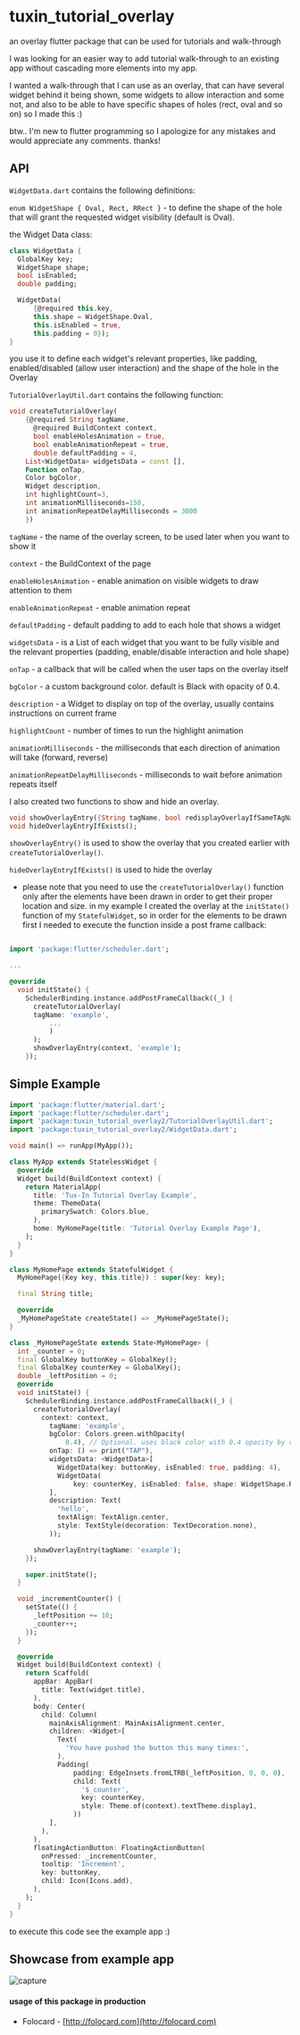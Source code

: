 # tuxin_tutorial_overlay

an overlay flutter package that can be used for tutorials and walk-through

I was looking for an easier way to add tutorial
walk-through to an existing app without cascading more
elements into my app.

I wanted a walk-through that I can use as an overlay, that can have
several widget behind it being shown, some widgets to allow interaction and some not,
and also to be able to have specific shapes of holes (rect, oval and so on)
so I made this :)

btw.. I'm new to flutter programming so I apologize for any mistakes and would
appreciate any comments. thanks!

## API

`WidgetData.dart` contains the following definitions:

`enum WidgetShape { Oval, Rect, RRect }` - to define the shape of the hole that will grant the requested widget visibility (default is Oval).

the Widget Data class:

```dart
class WidgetData {
  GlobalKey key;
  WidgetShape shape;
  bool isEnabled;
  double padding;

  WidgetData(
      {@required this.key,
      this.shape = WidgetShape.Oval,
      this.isEnabled = true,
      this.padding = 0});
}
```

you use it to define each widget's relevant properties, like padding, enabled/disabled (allow user interaction) and the shape of the hole in the Overlay

`TutorialOverlayUtil.dart` contains the following function:

```dart
void createTutorialOverlay(
    {@required String tagName,
      @required BuildContext context,
      bool enableHolesAnimation = true,
      bool enableAnimationRepeat = true,
      double defaultPadding = 4,
    List<WidgetData> widgetsData = const [],
    Function onTap,
    Color bgColor,
    Widget description,
    int highlightCount=3,
    int animationMilliseconds=150,
    int animationRepeatDelayMilliseconds = 3000
    })
```

`tagName` - the name of the overlay screen, to be used later when you want to show it

`context` - the BuildContext of the page

`enableHolesAnimation` - enable animation on visible widgets to draw attention to them

`enableAnimationRepeat` - enable animation repeat

`defaultPadding` - default padding to add to each hole that shows a widget

`widgetsData` - is a List of each widget that you want to be fully visible and the relevant properties (padding, enable/disable interaction and hole shape)

`onTap` - a callback that will be called when the user taps on the overlay itself

`bgColor` - a custom background color. default is Black with opacity of 0.4.

`description` - a Widget to display on top of the overlay, usually contains instructions on current frame

`highlightCount` - number of times to run the highlight animation

`animationMilliseconds` - the milliseconds that each direction of animation will take (forward, reverse)

`animationRepeatDelayMilliseconds` - milliseconds to wait before animation repeats itself

I also created two functions to show and hide an overlay.

```dart
void showOverlayEntry({String tagName, bool redisplayOverlayIfSameTAgName = true}) async;
void hideOverlayEntryIfExists();
```

`showOverlayEntry()` is used to show the overlay that you created earlier with `createTutorialOverlay()`.

`hideOverlayEntryIfExists()` is used to hide the overlay

- please note that you need to use the `createTutorialOverlay()` function only after the elements have been drawn in order to get their proper location and size.
  in my example I created the overlay at the `initState()` function of my `StatefulWidget`, so in order for the elements
  to be drawn first I needed to execute the function inside a post frame callback:

```dart

import 'package:flutter/scheduler.dart';

...

@override
  void initState() {
    SchedulerBinding.instance.addPostFrameCallback((_) {
      createTutorialOverlay(
      tagName: 'example',
          ...
          )
      );
      showOverlayEntry(context, 'example');
    });

```

## Simple Example

```dart
import 'package:flutter/material.dart';
import 'package:flutter/scheduler.dart';
import 'package:tuxin_tutorial_overlay2/TutorialOverlayUtil.dart';
import 'package:tuxin_tutorial_overlay2/WidgetData.dart';

void main() => runApp(MyApp());

class MyApp extends StatelessWidget {
  @override
  Widget build(BuildContext context) {
    return MaterialApp(
      title: 'Tux-In Tutorial Overlay Example',
      theme: ThemeData(
        primarySwatch: Colors.blue,
      ),
      home: MyHomePage(title: 'Tutorial Overlay Example Page'),
    );
  }
}

class MyHomePage extends StatefulWidget {
  MyHomePage({Key key, this.title}) : super(key: key);

  final String title;

  @override
  _MyHomePageState createState() => _MyHomePageState();
}

class _MyHomePageState extends State<MyHomePage> {
  int _counter = 0;
  final GlobalKey buttonKey = GlobalKey();
  final GlobalKey counterKey = GlobalKey();
  double _leftPosition = 0;
  @override
  void initState() {
    SchedulerBinding.instance.addPostFrameCallback((_) {
      createTutorialOverlay(
        context: context,
          tagName: 'example',
          bgColor: Colors.green.withOpacity(
              0.4), // Optional. uses black color with 0.4 opacity by default
          onTap: () => print("TAP"),
          widgetsData: <WidgetData>[
            WidgetData(key: buttonKey, isEnabled: true, padding: 4),
            WidgetData(
                key: counterKey, isEnabled: false, shape: WidgetShape.Rect)
          ],
          description: Text(
            'hello',
            textAlign: TextAlign.center,
            style: TextStyle(decoration: TextDecoration.none),
          ));

      showOverlayEntry(tagName: 'example');
    });

    super.initState();
  }

  void _incrementCounter() {
    setState(() {
      _leftPosition += 10;
      _counter++;
    });
  }

  @override
  Widget build(BuildContext context) {
    return Scaffold(
      appBar: AppBar(
        title: Text(widget.title),
      ),
      body: Center(
        child: Column(
          mainAxisAlignment: MainAxisAlignment.center,
          children: <Widget>[
            Text(
              'You have pushed the button this many times:',
            ),
            Padding(
                padding: EdgeInsets.fromLTRB(_leftPosition, 0, 0, 0),
                child: Text(
                  '$_counter',
                  key: counterKey,
                  style: Theme.of(context).textTheme.display1,
                ))
          ],
        ),
      ),
      floatingActionButton: FloatingActionButton(
        onPressed: _incrementCounter,
        tooltip: 'Increment',
        key: buttonKey,
        child: Icon(Icons.add),
      ),
    );
  }
}

```

to execute this code see the example app :)

## Showcase from example app

![capture](https://github.com/davidgalarza/tuxin_tutorial_overlay/raw/master/example/tuxin_tutorial_overlay_example.png)

#### usage of this package in production

- Folocard - [http://folocard.com](http://folocard.com)
